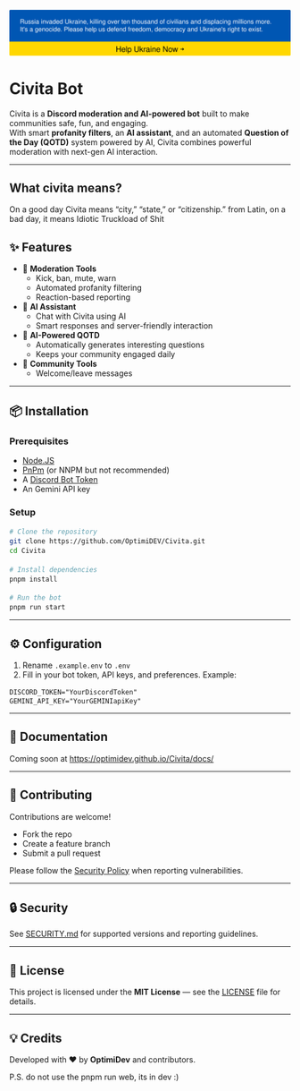 [![Stand With Ukraine](https://raw.githubusercontent.com/vshymanskyy/StandWithUkraine/main/banner2-direct.svg)](https://stand-with-ukraine.pp.ua)

# Civita Bot 

Civita is a **Discord moderation and AI-powered bot** built to make communities safe, fun, and engaging.  
With smart **profanity filters**, an **AI assistant**, and an automated **Question of the Day (QOTD)** system powered by AI, Civita combines powerful moderation with next-gen AI interaction.  

---

## What civita means?
On a good day Civita means “city,” “state,” or “citizenship.” from Latin, on
a bad day, it means Idiotic Truckload of Shit

## ✨ Features
- 🔧 **Moderation Tools**
  - Kick, ban, mute, warn
  - Automated profanity filtering
  - Reaction-based reporting
- 🤖 **AI Assistant**
  - Chat with Civita using AI
  - Smart responses and server-friendly interaction
- 📝 **AI-Powered QOTD**
  - Automatically generates interesting questions
  - Keeps your community engaged daily
- 📢 **Community Tools**
  - Welcome/leave messages

---

## 📦 Installation

### Prerequisites
- [Node.JS](https://nodejs.org/en)  
- [PnPm]([https://github.com/DisnakeDev/disnake](https://pnpm.io/)) (or NNPM but not recommended)  
- A [Discord Bot Token](https://discord.com/developers/applications)  
- An Gemini API key

### Setup
```bash
# Clone the repository
git clone https://github.com/OptimiDEV/Civita.git
cd Civita

# Install dependencies
pnpm install

# Run the bot
pnpm run start
````

---

## ⚙️ Configuration

1. Rename `.example.env` to `.env`
2. Fill in your bot token, API keys, and preferences. Example:

```.env
DISCORD_TOKEN="YourDiscordToken"
GEMINI_API_KEY="YourGEMINIapiKey"
```

---

## 📖 Documentation

Coming soon at https://optimidev.github.io/Civita/docs/

---

## 🤝 Contributing

Contributions are welcome!

* Fork the repo
* Create a feature branch
* Submit a pull request

Please follow the [Security Policy](SECURITY.md) when reporting vulnerabilities.

---

## 🔒 Security

See [SECURITY.md](SECURITY.md) for supported versions and reporting guidelines.

---

## 📜 License

This project is licensed under the **MIT License** — see the [LICENSE](LICENSE) file for details.

---

## 💡 Credits

Developed with ❤️ by **OptimiDev** and contributors.

P.S. do not use the pnpm run web, its in dev :)
